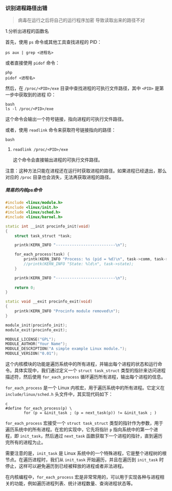 ### 识别进程路径出错

> 病毒在运行之后将自己的运行程序加密 导致读取出来的路径不对

1.分析出进程的函数名

首先，使用 `ps` 命令或其他工具查找进程的 PID：

```
ps aux | grep <进程名>
```

或者直接使用 `pidof` 命令：

```
php
pidof <进程名>
```

然后，在 `/proc/<PID>/exe` 目录中查找进程的可执行文件路径，其中 `<PID>` 是第一步中获取到的进程 ID：

```
bash
ls -l /proc/<PID>/exe
```

这个命令会输出一个符号链接，指向进程的可执行文件路径。

或者，使用 `readlink` 命令来获取符号链接指向的路径：

```
bash
```

1. ```
   readlink /proc/<PID>/exe
   ```

   这个命令会直接输出进程的可执行文件路径。

注意：这种方法只能在进程还在运行时获取进程的路径。如果进程已经退出，那么对应的 `/proc` 目录也会消失，无法再获取进程的路径。





##### 简易的内核ps命令

```C++
#include <linux/module.h>
#include <linux/init.h>
#include <linux/sched.h>
#include <linux/kernel.h>

static int __init procinfo_init(void)
{
    struct task_struct *task;

    printk(KERN_INFO "--------------------------\n");

    for_each_process(task) {
        printk(KERN_INFO "Process: %s (pid = %d)\n", task->comm, task->pid);
        //printk(KERN_INFO "State: %ld\n", task->state);
    }

    printk(KERN_INFO "--------------------------\n");
    
    return 0;
}

static void __exit procinfo_exit(void)
{
    printk(KERN_INFO "Procinfo module removed\n");
}

module_init(procinfo_init);
module_exit(procinfo_exit);

MODULE_LICENSE("GPL");
MODULE_AUTHOR("Your Name");
MODULE_DESCRIPTION("A simple example Linux module.");
MODULE_VERSION("0.01");
```

这个内核模块的功能是遍历系统中的所有进程，并输出每个进程的状态和运行命令。具体实现中，我们通过定义一个 `struct task_struct` 类型的指针来访问进程描述符，然后使用 `for_each_process` 循环遍历所有进程，输出每个进程的信息。



`for_each_process` 是一个 Linux 内核宏，用于遍历系统中的所有进程。它定义在 `include/linux/sched.h` 头文件中，其实现代码如下：

```
c
#define for_each_process(p) \
        for (p = &init_task ; (p = next_task(p)) != &init_task ; )
```

`for_each_process` 宏接受一个 `struct task_struct` 类型的指针作为参数，用于遍历系统中的所有进程。在宏的实现中，它先将指针 `p` 指向系统中的第一个进程，即 `init_task`，然后通过 `next_task` 函数获取下一个进程的指针，直到遍历完所有的进程为止。

需要注意的是，`init_task` 是 Linux 系统中的一个特殊进程，它是整个进程树的根节点。在遍历进程时，我们从 `init_task` 开始遍历，并且在遍历到 `init_task` 时停止，这样可以避免遍历到已经被释放的进程或者非法进程。

在内核编程中，`for_each_process` 宏是非常常用的，可以用于实现各种与进程相关的功能，例如遍历进程列表、统计进程数量、查询进程状态等。



